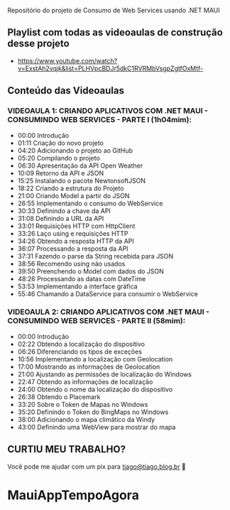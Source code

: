 Repositório do projeto de Consumo de Web Services usando .NET MAUI

## Playlist com todas as videoaulas de construção desse projeto
- https://www.youtube.com/watch?v=ExstAh2vqjk&list=PLHVpcBDJr5dkC1RVRMbVsgpZgtfOxMtf-

## Conteúdo das Videoaulas
### VIDEOAULA 1: CRIANDO APLICATIVOS COM .NET MAUI - CONSUMINDO WEB SERVICES - PARTE I (1h04mim):
- 00:00 Introdução
- 01:11 Criação do novo projeto
- 04:20 Adicionando o projeto ao GitHub
- 05:20 Compilando o projeto
- 06:30 Apresentação da API Open Weather
- 10:09 Retorno da API e JSON
- 15:25 Instalando o pacote NewtonsoftJSON
- 18:22 Criando a estrutura do Projeto
- 21:00 Criando Model a partir do JSON
- 26:55 Implementando o consumo do WebService
- 30:33 Definindo a chave da API
- 31:08 Definindo a URL da API
- 33:01 Requisições HTTP com HttpClient
- 33:26 Laço using e requisições HTTP
- 34:26 Obtendo a resposta HTTP da API
- 36:07 Processando a resposta da API
- 37:31 Fazendo o parse da String recebida para JSON
- 38:56 Recomendo using não usados
- 39:50 Preenchendo o Model com dados do JSON
- 48:26 Processando as datas com DateTime
- 53:53 Implementando a interface gráfica
- 55:46 Chamando a DataService para consumir o WebService

### VIDEOAULA 2: CRIANDO APLICATIVOS COM .NET MAUI - CONSUMINDO WEB SERVICES - PARTE II (58mim):
- 00:00 Introdução
- 02:22 Obtendo a localização do dispositivo
- 06:26 Diferenciando os tipos de exceções
- 10:56 Implementando a localização com Geolocation
- 17:00 Mostrando as informações de Geolocation
- 21:00 Ajustando as permissões de localização do Windows
- 22:47 Obtendo as informações de localização
- 24:00 Obtendo o nome da localização do dispositivo 
- 26:38 Obtendo o Placemark
- 33:20 Sobre o Token de Mapas no Windows
- 35:20 Definindo o Token do BingMaps no Windows
- 38:00 Adicionando o mapa climático da Windy
- 43:00 Definindo uma WebView para mostrar do mapa

## CURTIU MEU TRABALHO?
Você pode me ajudar com um pix para tiago@tiago.blog.br 🍻
# MauiAppTempoAgora
